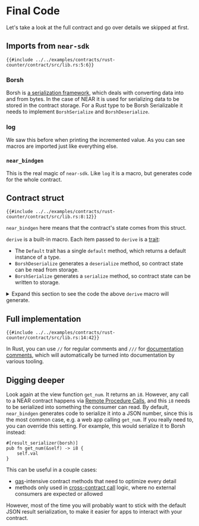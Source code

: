 # Final Code

Let's take a look at the full contract and go over details we skipped at first.

## Imports from `near-sdk`
 
```rust,noplayground,ignore
{{#include ../../examples/contracts/rust-counter/contract/src/lib.rs:5:6}}
```

### Borsh

Borsh is [a serialization framework](https://borsh.io/), which deals with converting data into and from bytes. In the case of NEAR it is used for serializing data to be stored in the contract storage. For a Rust type to be Borsh Serializable it needs to implement `BorshSerialize` and `BorshDeserialize`.

### log

We saw this before when printing the incremented value. As you can see macros are imported just like everything else.

### `near_bindgen`

This is the real magic of `near-sdk`.  Like `log` it is a macro, but generates code for the whole contract.

## Contract struct

```rust,noplayground,ignore
{{#include ../../examples/contracts/rust-counter/contract/src/lib.rs:8:12}}
```

`near_bindgen` here means that the contract's state comes from this struct.

`derive` is a built-in macro. Each item passed to `derive` is a [trait](https://doc.rust-lang.org/stable/book/ch10-02-traits.html):

* The `Default` trait has a single `default` method, which returns a default instance of a type.
* `BorshDeserialize` generates a `deserialize` method, so contract state can be read from storage.
* `BorshSerialize` generates a `serialize` method, so contract state can be written to storage.

<details>
<summary>Expand this section to see the code the above <code>derive</code> macro will generate.</summary>

```rust,noplayground,ignore

impl ::core::default::Default for Counter {
    #[inline]
    fn default() -> Counter {
        Counter {
            val: ::core::default::Default::default(),
        }
    }
}
impl borsh::de::BorshDeserialize for Counter
where
    i8: borsh::BorshDeserialize,
{
    fn deserialize(buf: &mut &[u8]) -> ::core::result::Result<Self, borsh::maybestd::io::Error> {
        Ok(Self {
            val: borsh::BorshDeserialize::deserialize(buf)?,
        })
    }
}
impl borsh::ser::BorshSerialize for Counter
where
    i8: borsh::ser::BorshSerialize,
{
    fn serialize<W: borsh::maybestd::io::Write>(
        &self,
        writer: &mut W,
    ) -> ::core::result::Result<(), borsh::maybestd::io::Error> {
        borsh::BorshSerialize::serialize(&self.val, writer)?;
        Ok(())
    }
}

```

</details>


## Full implementation

 
```rust,noplayground,ignore
{{#include ../../examples/contracts/rust-counter/contract/src/lib.rs:14:42}}
```

In Rust, you can use `//` for regular comments and `///` for [documentation comments](https://doc.rust-lang.org/stable/book/ch14-02-publishing-to-crates-io.html#making-useful-documentation-comments), which will automatically be turned into documentation by various tooling.

## Digging deeper

Look again at the view function `get_num`. It returns an `i8`. However, any call to a NEAR contract happens via [Remote Procedure Calls](https://docs.near.org/docs/api/overview#rpc-api), and this `i8` needs to be serialized into something the consumer can read. By default, `near_bindgen` generates code to serialize it into a JSON number, since this is the most common case, e.g. a web app calling `get_num`. If you really need to, you can override this setting. For example, this would serialize it to Borsh instead:

```rust,noplayground,ignore
#[result_serializer(borsh)]
pub fn get_num(&self) -> i8 {
    self.val
}
```

This can be useful in a couple cases:

* [gas](https://docs.near.org/docs/concepts/gas)-intensive contract methods that need to optimize every detail
* methods only used in [cross-contract call](https://docs.near.org/docs/tutorials/contracts/cross-contract-calls) logic, where no external consumers are expected or allowed

However, most of the time you will probably want to stick with the default JSON result serialization, to make it easier for apps to interact with your contract.
